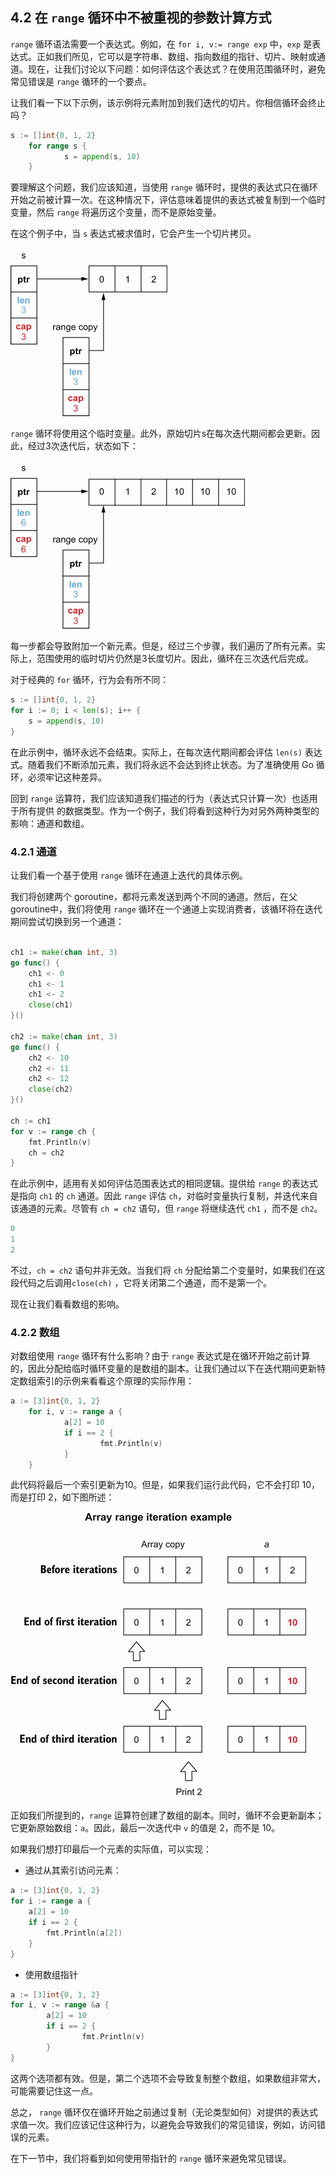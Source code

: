 ## 4.2 在 `range` 循环中不被重视的参数计算方式

`range` 循环语法需要一个表达式。例如，在 `for i, v:= range exp` 中，`exp` 是表达式。正如我们所见，它可以是字符串、数组、指向数组的指针、切片、映射或通道。现在，让我们讨论以下问题：如何评估这个表达式？在使用范围循环时，避免常见错误是 `range` 循环的一个要点。

让我们看一下以下示例，该示例将元素附加到我们迭代的切片。你相信循环会终止吗？

```go
s := []int{0, 1, 2}
    for range s {
            s = append(s, 10)
    }
```

要理解这个问题，我们应该知道，当使用 `range` 循环时，提供的表达式只在循环开始之前被计算一次。在这种情况下，评估意味着提供的表达式被复制到一个临时变量，然后 `range` 将遍历这个变量，而不是原始变量。

在这个例子中，当 `s` 表达式被求值时，它会产生一个切片拷贝。

![](../images/30.png)

`range` 循环将使用这个临时变量。此外，原始切片s在每次迭代期间都会更新。因此，经过3次迭代后，状态如下：

![](../images/31.png)

每一步都会导致附加一个新元素。但是，经过三个步骤，我们遍历了所有元素。实际上，范围使用的临时切片仍然是3长度切片。因此，循环在三次迭代后完成。

对于经典的 `for` 循环，行为会有所不同：

```go
s := []int{0, 1, 2}
for i := 0; i < len(s); i++ {
    s = append(s, 10)
}
```

在此示例中，循环永远不会结束。实际上，在每次迭代期间都会评估 `len(s)` 表达式。随着我们不断添加元素，我们将永远不会达到终止状态。为了准确使用 Go 循环，必须牢记这种差异。

回到 `range` 运算符，我们应该知道我们描述的行为（表达式只计算一次）也适用于所有提供 的数据类型。作为一个例子，我们将看到这种行为对另外两种类型的影响：通道和数组。

### 4.2.1 通道

让我们看一个基于使用 `range` 循环在通道上迭代的具体示例。

我们将创建两个 goroutine，都将元素发送到两个不同的通道。然后，在父 goroutine中，我们将使用 `range` 循环在一个通道上实现消费者，该循环将在迭代期间尝试切换到另一个通道：

```go

ch1 := make(chan int, 3)
go func() {
    ch1 <- 0
    ch1 <- 1
    ch1 <- 2
    close(ch1)
}()

ch2 := make(chan int, 3)
go func() {
    ch2 <- 10
    ch2 <- 11
    ch2 <- 12
    close(ch2)
}()

ch := ch1
for v := range ch {
    fmt.Println(v)
    ch = ch2
}
```

在此示例中，适用有关如何评估范围表达式的相同逻辑。提供给 `range` 的表达式是指向 `ch1` 的 `ch` 通道。因此 `range` 评估 `ch`，对临时变量执行复制，并迭代来自该通道的元素。尽管有 `ch = ch2` 语句，但 `range` 将继续迭代 `ch1` ，而不是 `ch2`。

```go
0
1
2
```

不过，`ch = ch2` 语句并非无效。当我们将 `ch` 分配给第二个变量时，如果我们在这段代码之后调用`close(ch)` ，它将关闭第二个通道，而不是第一个。

现在让我们看看数组的影响。

### 4.2.2 数组

对数组使用 `range` 循环有什么影响？由于 `range` 表达式是在循环开始之前计算的，因此分配给临时循环变量的是数组的副本。让我们通过以下在迭代期间更新特定数组索引的示例来看看这个原理的实际作用：

```go
a := [3]int{0, 1, 2}
    for i, v := range a {
            a[2] = 10
            if i == 2 {
                    fmt.Println(v)
            }
    }
```

此代码将最后一个索引更新为10。但是，如果我们运行此代码，它不会打印 10，而是打印 2，如下图所述：

![](../images/32.png)

正如我们所提到的，`range` 运算符创建了数组的副本。同时，循环不会更新副本；它更新原始数组：`a`。因此，最后一次迭代中 `v` 的值是 2，而不是 10。

如果我们想打印最后一个元素的实际值，可以实现：
* 通过从其索引访问元素：
```go
a := [3]int{0, 1, 2}
for i := range a {
    a[2] = 10
    if i == 2 {
        fmt.Println(a[2])
    }
}
```
* 使用数组指针
```go
a := [3]int{0, 1, 2}
for i, v := range &a {
        a[2] = 10
        if i == 2 {
                fmt.Println(v)
        }
}
```

这两个选项都有效。但是，第二个选项不会导致复制整个数组，如果数组非常大，可能需要记住这一点。

总之， `range` 循环仅在循环开始之前通过复制（无论类型如何）对提供的表达式求值一次。我们应该记住这种行为，以避免会导致我们的常见错误，例如，访问错误的元素。

在下一节中，我们将看到如何使用带指针的 `range` 循环来避免常见错误。